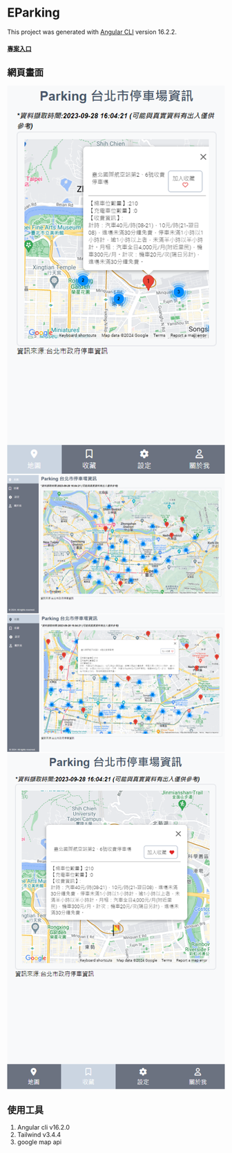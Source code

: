 # EParking

This project was generated with [Angular CLI](https://github.com/angular/angular-cli) version 16.2.2.

#### [專案入口](https://e-parking-lot-oz2p.vercel.app/)

## 網頁畫面

![parking](https://github.com/Ai-Chen-Hsieh/e-parking-lot/blob/main/src/assets/images/parking-手機.png)
![parking](https://github.com/Ai-Chen-Hsieh/e-parking-lot/blob/main/src/assets/images/parking-桌機.png)
![parking](https://github.com/Ai-Chen-Hsieh/e-parking-lot/blob/main/src/assets/images/parking-詳細資訊.png)
![parking](https://github.com/Ai-Chen-Hsieh/e-parking-lot/blob/main/src/assets/images/parking手機-收藏.png)

## 使用工具

1. Angular cli v16.2.0
2. Tailwind v3.4.4
3. google map api
